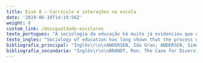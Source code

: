 ```yaml
---
title: Eixo 8 – Currículo e interações na escola
date: '2019-06-19T14:19:56Z'
weight: 8
custom_link: /desigualdade-escolares
texto_portugues: "A sociologia da educação há muito já evidenciou que o processo de escolarização pode representar um importante contexto institucional de reprodução das desigualdades, mas tem igualmente demonstrado que, em contrapartida, as características internas das instituições podem agravar ou atenuar diferenças de desempenho vinculadas à origem social dos alunos. Com efeito, para aqueles estudantes mais desfavorecidos quanto às condições socioculturais é que os chamados “efeito escola” e “efeito sala de aula” são mais decisivos. Assim, neste eixo agrupam-se trabalhos que buscam, no funcionamento interno da escola e da sala de aula, modalidades de intervenção e/ou características de atuação que possam incidir positivamente na redução das iniquidades educacionais e, de modo especial, na melhoria dos resultados acadêmicos em contextos de alta pobreza. Foram identificados dois grupos principais de trabalhos: os que focalizam o currículo escolar e os que abrangem as interações na escola, enfocando, por exemplo, o clima escolar ou o desenvolvimento de competências socioemocionais dos alunos. \r\n\nO primeiro grupo de trabalhos diz respeito, sobretudo, a intervenções pedagógicas que visam adequar o currículo às necessidades específicas do público escolar de baixa renda, de modo a prevenir os riscos do fracasso escolar.  A maior parte desses estudos se volta, predominantemente, para duas áreas curriculares: matemática e letramento (construção da linguagem, compreensão de textos, leitura interativa e oral etc.). Destacam-se, também, neste grupo, vários textos que tratam da importância da arte para o incremento do aproveitamento escolar, seja por meio do ensino das artes em si mesmo, como favorecedor de habilidades cognitivas e socioemocionais, seja por meio da integração das atividades artísticas ao ensino das diferentes disciplinas (por exemplo, emprego da música para o ensino de frações, da dança ou do teatro para o desenvolvimento da linguagem), ou, ainda, adoção de um currículo interdisciplinar de artes, letramento e matemática.\r\n\nO segundo grupo abrange uma variedade de estudos que têm em comum o fato de se debruçarem sobre diferentes dimensões dos processos de interação que ocorrem no interior da escola e da sala de aula, avaliando seus efeitos sobre os resultados educacionais. Uma dessas dimensões, abordada em alguns trabalhos, se refere ao “clima escolar”, importante noção que emergiu nas últimas décadas no campo educacional para designar a qualidade do ambiente escolar, incluindo desde seus aspectos físicos até as relações interpessoais, passando pelo regime disciplinar e acadêmico. Outra dimensão também bastante difundida nos últimos anos é explorada em um relatório que dá conta de 25 programas ditos de “aprendizagem social e emocional” (ASE), que visam à melhoria do ambiente escolar e das condições de desenvolvimento infanto-juvenil. Esses programas operam no plano do desenvolvimento, nos alunos, de competências “socioemocionais” (habilidades interpessoais, prevenção ao bullying, processos emocionais em geral). Outros trabalhos, ainda, focalizam dimensões como a gestão da sala de aula, o envolvimento e a participação estudantil na escola, os relacionamentos na sala de aula e na escola em geral."
texto_ingles: "Sociology of education has long shown that the process of schooling can represent an important institutional context of inequality reproduction. However, it has also revealed that the internal institutional characteristics can aggravate or attenuate performance differences related to students’ social origin. In fact, “school effect” and “classroom effect” are more decisive to those less financially and culturally privileged. Therefore, in this axis we grouped works that search, within the inner workings of school and classroom, types of interventions and/or characteristics of action that can positively influence the decrease of educational inequalities and, especially, improve academic achievement in high poverty contexts. We identified two main groups of works: those focused on school curriculum and those which approach the interactions in school, targeting, for instance, school climate of the development of students’ social emotional competencies. \r\n\nThe first group refers mainly to works on pedagogical interventions that aim to fit the curriculum to the specific needs of students from low-income groups in order to prevent school failure. Most of these works focus, mainly, in two curriculum areas: mathematics and literacy (constructing language, text comprehension, interactive and oral reading, etc.). There are also in this group several texts on the importance of art to increase school achievement,, through the teaching of arts itself, or as a facilitators of cognitive and socioemotional abilities, through the integration of artistic activities in the teaching of different subjects (for instance the use of music to teach fractions, dance or theater to develop language) or yet by adopting an interdisciplinary curriculum of arts, literacy, and mathematics. \r\n\nThe second group comprehends a variety of studies that analyze the different dimensions of the interaction processes that take place within the school and the classroom, evaluating their effects on educational results. One of these dimensions, approached in some works, refers to the “school climate”, an important notion that emerged in the last decades in the educational field referring to the quality of the school environment, from its physical aspects until the interpersonal relationships, passing through the academic and disciplinary standards. Another dimension that was also highly disseminated in the past years is explored in a report that lists 25 programs of “Social and Emotional Learning” (SEL), which aim to improve school climate and the conditions of development of children and youngsters. These programs try to develop in the students social and emotional competences (interpersonal abilities, bullying prevention, general emotional processes). Other works focus on other dimensions such as classroom management, student participation and involvement in school, and relationships in the classroom and the school."
bibliografia_principal: "Inglês\r\n\nANDERSEN, Ida Gran; ANDERSEN, Simon Calmar. Student-Centered Instruction and Academic Achievement: Linking Mechanisms of Educational Inequality to Schools' Instructional Strategy. British Journal of Sociology of Education, v. 38, n. 4, p. 533-550, 2017.\r\n\nhttps://www.tandfonline.com/doi/full/10.1080/01425692.2015.1093409\r\n\nAbstract/résumé/resumo: Research in the sociology of education argues that the educational system provides different learning opportunities for students with different socioeconomic backgrounds and that this circumstance makes the educational process an important institutional context for the reproduction of educational inequality. Using combined survey and register data for more than 56,000 students in 825 schools, this article conducts the first empirical test of the argument that instructional strategies which emphasize student responsibility and activity, also referred to as student-centered instruction, increase educational inequality. We analyze whether the impact of student-centered instructional strategies on academic achievement differs for students with different socioeconomic backgrounds. Results suggest that a student-centered instructional strategy has a negative impact on academic achievement in general, and for students with low parental education in particular. Our findings support the argument that the instructional strategy of schools is an important mechanism in generating educational inequality through the stratification of learning opportunities. Keywords: educational success, inequality of educational opportunity, instructional strategies, student-centered instruction.\r\n\n\r\n\nPesquisas em sociologia da educação argumentam que o sistema educacional oferece diferentes oportunidades de aprendizagem para estudantes de diferentes backgrounds socioeconômicos e que essa circunstância faz do processo educacional um importante contexto institucional para a reprodução da desigualdade educacional. Usando dados de survey e de matrícula de mais de 56 mil alunos em 825 escolas, este artigo conduz o primeiro teste empírico do argumento de que as estratégias instrucionais que enfatizam a responsabilidade e atividade do estudante, também chamadas de instrução centrada no aluno, aumentam a desigualdade educacional. Analisamos se o impacto das estratégias de instrução centrada no aluno nos resultados acadêmicos difere dependendo do background socioeconômico dos estudantes. Os resultados sugerem que a estratégia de instrução centrada no aluno tem um impacto negativo no rendimento acadêmico geral e, em especial, para alunos com pais com baixo nível educacional. Nossas descobertas apoiam o argumento de que a estratégia educacional das escolas é um mecanismo importante para gerar desigualdade educacional por meio da estratificação das oportunidades de aprendizagem. Palavras-chave: sucesso educacional, desigualdade de oportunidades educacionais, estratégias de instrução, instrução centrada no aluno.\r\n\n\r\n\nFIELD OF RESEARCH/TERRAIN DE RECHERCHE/LOCAL DA PESQUISA: INGLATERRA\r\n\n\r\n\n\r\n\nBALFANZ, Robert; MAC IVER, Douglas J.; BYRNES, Vaughan. The Implementation and Impact of Evidence-Based Mathematics Reforms in High-Poverty Middle Schools: A Multi-Site, Multi-Year Study. Journal for Research in Mathematics Education, v. 37, n. 1, p. 33-64, Jan., 2006. https://www.jstor.org/stable/30035051?seq=1#page_scan_tab_contents\r\n\n\r\n\nAbstract/résumé/resumo: This article reports on the first 4 years of an effort to develop comprehensive and sustainable mathematics education reforms in high poverty middle schools. In four related analyses, we examine the levels of implementation achieved and impact of the reforms on various measures of achievement in the first 3 schools to implement the Talent Development (TD) Middle School Model's mathematics program that combines coherent research-based instructional materials from the University of Chicago School Mathematics Project with a multi-tiered teacher support system of sustained professional development and in-class coaching. A moderate level of implementation was achieved. TD students outperformed students from control schools on multiple measures of achievement. The average effect size, A, by the end of middle school was.24.\r\n\n\r\n\nEste artigo relata os primeiros quatro anos de um esforço para desenvolver reformas abrangentes e sustentáveis da educação matemática em escolas secundárias de alta pobreza. Em quatro análises relacionadas, examinamos os níveis de implementação alcançados e o impacto das reformas em várias medidas de aproveitamento nas três primeiras escolas para implementar o programa de matemática do Modelo de middle school do Programa de Desenvolvimento de Talentos, que combina materiais de instrução coerentes baseados em pesquisa. Projeto de Matemática Escolar da Universidade de Chicago, com um sistema de apoio a professores de vários níveis, de desenvolvimento profissional sustentado e treinamento em sala de aula. Um nível moderado de implementação foi alcançado. Os alunos do TD superaram os alunos das escolas de controle em várias medidas de aproveitamento. O tamanho médio do efeito, A, no final do Ensino Médio foi de 0,24.\r\n\n\r\n\nFIELD OF RESEARCH /TERRAIN DE RECHERCHE/LOCAL DA PESQUISA: EUA\r\n\n\r\n\n\r\n\nBITTER, Catherine; O'DAY, Jennifer; GUBBINS, Paul; SOCIAS, Miguel. What Works to Improve Student Literacy Achievement? An Examination of Instructional Practices in a Balanced Literacy Approach. Journal of Education for Students Placed at Risk, v. 14, n. 1, p. 17-44, Jan., 2009.\r\n\nhttps://www.tandfonline.com/doi/abs/10.1080/10824660802715403\r\n\n\r\n\nAbstract/résumé/resumo: A core assumption of the San Diego City Schools (SDCS) reform effort was that improved instructional practices, aligned with a balanced literacy approach, would be effective in improving student outcomes. This article explores this hypothesis by presenting findings from an analysis of classroom instruction data collected in 101 classrooms in 9 high-poverty elementary schools. Data were collected using a literacy observation tool adapted from prior research. The study found a prevalent focus on reading comprehension instruction and on students' active engagement in making meaning from text. Teachers' use of higher-level questions and discussion about text were substantially higher than that found by a prior study using the same instrument in similar classrooms elsewhere. Hierarchical Linear Modeling analyses of instruction and student outcome data indicate that teacher practices related to the higher-level meaning of text, writing instruction, and strategies for accountable talk were associated with growth in students' reading comprehension.\r\n\n\r\n\nA hipótese central do esforço de reforma das San Diego City Schools (SDCS) era de que a melhoria das práticas de ensino, alinhada com uma abordagem equilibrada de letramento, seria eficaz para melhorar os resultados dos alunos. Esse artigo explora essa hipótese ao apresentar os resultados de uma análise dos dados de instrução em sala de aula coletados em 101 turmas de nove elementary schools com alto índice de pobreza. Os dados foram coletados usando uma ferramenta de observação de letramento adaptada de uma pesquisa prévia. O estudo descobriu um foco no ensino de compreensão de texto e no engajamento ativo dos estudantes em darem sentido para o texto. O uso de perguntas de alto nível pelos professores e discussões sobre o texto foram substancialmente maiores do que o encontrado em um estudo anterior usando o mesmo instrumento em salas de aula similares em outro local. As análises de modelagem hierárquicas lineares do ensino e dos dados dos resultados dos alunos indicam que as práticas dos professores relacionadas ao significado mais elevado do texto, ensino de escrita e estratégias de fala/debate (accountable talk) estavam associadas com o aumento da compreensão escrita dos alunos.\r\n\n  \r\n\nFIELD OF RESEARCH /TERRAIN DE RECHERCHE/LOCAL DA PESQUISA: SAN DIEGO, EUA.\r\n\n\r\n\n\r\n\nBODOVSKI, Katerina; NAHUM-SHANI, Inbal; WALSH, Rachael. School Climate and Students’ Early Mathematics Learning: Another Search for Contextual Effects. American Journal of Education, v. 119, n. 2, p. 209-234, Feb., 2013. https://www.jstor.org/stable/10.1086/667227?seq=1#page_scan_tab_contents\r\n\n\r\n\nAbstract/résumé/resumo: Using data from the Early Childhood Longitudinal Study –Kindergarten Cohort (ECLS-K) – a large, nationally representative sample of US elementary school students, we employed multilevel analysis to answer the following research questions: (a) Does students’ mathematics achievement growth in grades K–3 vary among schools? (b) To what extent does school academic and disciplinary climate explain variation in mathematics achievement growth among schools? (c) To what extent do students’ and schools’ demographic characteristics explain this variation? While previous studies have examined the effects of school climate on student achievement in middle school and high school, the present study is focused on the effect of school academic and disciplinary climate on students’ mathematics learning in the first 4 years of schooling—from fall of kindergarten to spring of third grade. We found that students’ mathematics achievement growth varies significantly among schools and that students’ improvement in mathematics achievement over time was higher in schools characterized by a stronger climate, above and beyond students’ and schools’ demographic characteristics.\r\n\n\r\n\nUsando dados do estudo Early Childhood Longitudinal Study – Kindergarten Cohort (ECLS-K) – uma amostra grande e nacionalmente representativa dos alunos de elementary schools nos EUA, empregamos uma análise multinível para responder às seguintes questões: a) O crescimento no rendimento de matemática na pré-escola varia entre as escolas?; b) Até que ponto o clima acadêmico e disciplinar da escola podem explicar as variações no crescimento do rendimento em matemática entre as escolas?; c) Até que ponto as características demográficas das escolas e dos alunos podem explicar essa variação? Enquanto trabalhos anteriores analisaram os efeitos do clima escolar no rendimento dos alunos no middle school e no Ensino Médio, o presente estudo foca no efeito do clima escolar e disciplinar na aprendizagem em matemática nos primeiros quatro anos de escolarização – do outono da pré-escola até o verão do 3º ano. Descobrimos que a melhoria do rendimento em matemática ao longo do tempo é maior em escolas caracterizadas por um clima escolar forte, mais do que as características demográficas dos alunos e das escolas. \r\n\n\r\n\nFIELD OF RESEARCH/TERRAIN DE RECHERCHE/LOCAL DA PESQUISA: EUA\r\n\n\r\n\n\r\n\nCUNNINGTON, Marisol; KANTROWITZ, Andrea; HARNETT, Susanne; HILL-RIES, Aline. Cultivating Common Ground: Integrating Standards-Based Visual Arts, Math and Literacy in High-Poverty Urban Classrooms. Journal for Learning through the Arts, v. 10, n. 1, 2014.\r\n\nhttps://files.eric.ed.gov/fulltext/EJ1050589.pdf\r\n\n\r\n\nAbstract/résumé/resumo: The \"Framing Student Success: Connecting Rigorous Visual Arts, Math and Literacy Learning\" experimental demonstration project was designed to develop and test an instructional program integrating high-quality, standards-based instruction in the visual arts, math, and literacy. Developed and implemented by arts-in-education organization Studio in a School (STUDIO), in partnership with the New York City Department of Education, the \"Framing Student Success\" curriculum was designed by experienced professional artist instructors collaborating with school-based visual arts, math, and literacy specialists and classroom teachers. \"The Framing Student Success\" curriculum units were designed to make explicit connections between subjects (visual arts and ELA or math), while maintaining the integrity, depth and rigor of instruction in both subject areas. While students were receiving arts-integrated instruction during each of the twelve six-week units, classroom teachers and arts specialists were receiving embedded professional development. Regular cross-site professional development was also provided for teachers, specialists, and school administrators. As a randomized control trial study, the three-year \"Framing Student Success\" study provides robust evidence of the potential impacts of an interdisciplinary, arts-integrated curriculum for students growing up in poverty. The mixed-method study assessed the effects of staff professional development and standards-based arts-integrated instruction in three urban, high poverty elementary schools. Results indicate that rigorous interdisciplinary instruction that links visual arts, literacy, and math skills, and supports cognitive skill development, can increase students' literacy and math learning while nurturing their art making skills and enhancing their ability to meaningfully reflect on their own work and that of their peers. Qualitative findings suggest that interdisciplinary educator collaborations were critical to project success, and highlight the project's successful engagement of lower-performing students and students with disabilities. Survey and focus group results suggest that training can build the capacities of teachers, arts specialists, and administrators to implement an interdisciplinary curriculum, providing educators with additional tools to teach engaging, Common Core aligned lessons addressing academic and cognitive competencies.\r\n\n\r\n\nO programa experimental Framing Student Success: Connecting Rigorous Visual Arts, Math and Literacy Learning foi desenhado para desenvolver e testar um programa de ensino que integre um ensino de alta qualidade baseado em padrões, em artes visuais, matemática e letramento. Desenvolvido e implementado pela organização de arte em educação Studio in a School (STUDIO) em parceria com a Secretaria de Educação da cidade de Nova York, o currículo Framing Student Success foi desenvolvido por experientes instrutores artistas profissionais em colaboração com os professores titulares das turmas, os professores de artes visuais, matemática e especialistas em letramento. As unidades do currículo Framing Student Success foram desenhadas para explicitar as conexões entre as disciplinas (artes visuais e linguagem ou matemática), mas mantendo a integridade, profundidade e o rigor de ensino em ambas as disciplinas. Enquanto os alunos recebiam o ensino integrado às artes, durante cada uma das 12 unidades de seis semanas de duração, os professores titulares e os especialistas em artes passavam por um desenvolvimento profissional embutido. O desenvolvimento profissional regular também foi oferecido para os demais professores, especialistas e administradores escolares. Sendo um estudo randômico controlado, o estudo de três anos Framing Student Success oferece evidências robustas dos impactos em potencial que um currículo interdisciplinar com integração de artes pode oferecer para alunos que vivem em locais pobres. O estudo, com diferentes métodos, avaliou os efeitos do desenvolvimento profissional da equipe e do ensino baseado em padrões de artes integradas, e foi realizado em três escolas de Ensino Fundamental urbanas e com alto índice de pobreza. Os resultados indicam que um ensino interdisciplinar rigoroso que ligue artes visuais, letramento, habilidades matemáticas e que apoie o desenvolvimento de habilidades cognitivas pode aumentar o letramento e a aprendizagem matemática dos alunos, enquanto nutre suas habilidades artísticas e aumenta suas habilidades de reflexão sobre seus próprios trabalhos e de seus colegas. Os resultados qualitativos sugerem que as colaborações interdisciplinares dos educadores foram críticas para o sucesso do projeto e enfatizam o engajamento bem-sucedido de alunos com baixo desempenho e com necessidades especiais. Os resultados de uma survey e de um grupo focal sugerem que o treinamento pode construir capacidades nos professores, especialistas em artes e administradores, a fim de implementar um currículo interdisciplinar, dar aos educadores as ferramentas adicionais necessárias para ensinar de forma envolvente as aulas base lidando com competências acadêmicas e cognitivas.\r\n\n \r\n\nFIELD OF RESEARCH /TERRAIN DE RECHERCHE/LOCAL DA PESQUISA: NOVA YORK (EUA)\r\n\n\r\n\n\r\n\nFARBMAN, D.; WOLF, D. P.; SHERLOCK, D. Advancing arts education through an expanded school day: Lessons from five schools. National Center on Time & Learning, 1-66, June, 2013. (ONG)\r\n\nhttp://www.wallacefoundation.org/knowledge-center/pages/advancing-arts-education-through-an-expanded-school-day.aspx\r\n\n\r\n\nAbstract/résumé/resumo: At a time when analysts describe arts education provision as typically being spotty, casual and brief, this report profiles five schools that are strengthening access to arts education as part of a strategy to expand the school day. The report finds that educators at the schools considered arts to be central to their mission, organized the school day to support arts instruction, and saw the arts as improving student engagement.\r\n\n\r\n\nEm um momento no qual os analistas descrevem o ensino de educação em artes como tipicamente irregular, casual e curto, esse relatório traça o perfil de cinco escolas que estão fortalecendo o acesso à educação em artes como parte de uma estratégia para expandir o dia escolar. Este relatório descobriu que os educadores nas escolas consideram as artes como sendo central em suas missões, organizando o dia escolar para apoiar o ensino de artes e vendo as artes como uma forma de melhorar o engajamento dos alunos.\r\n\n\r\n\nFIELD OF RESEARCH/TERRAIN DE RECHERCHE/LOCAL DA PESQUISA: ESCOLAS EM MASSACHUSETTS, CALIFÓRNIA, COLORADO E RHODE ISLAND (EUA)\r\n\n\r\n\nFREIBERG, H. Jerome; HUZINEC, Chris A.; TEMPLETON, Stacey M. Classroom Management – a Pathway to Student Achievement: A Study of Fourteen Inner‐City Elementary Schools. The Elementary School Journal, v. 110, n. 1, p. 63-80, Sept., 2009.\r\n\nhttps://www.jstor.org/stable/10.1086/598843\r\n\n\r\n\nAbstract/résumé/resumo: This article examines the achievement effects of a prosocial classroom and instructional management program – Consistency Management & Cooperative Discipline (CMCD) – implemented at 14 elementary schools in a single geographic feeder pattern of a large, urban school district. State reading and mathematics achievement data were collected over 2 years for a stratified, random sample of 350 upper elementary students and their matched cohort. Using an archival post‐hoc quasi‐experimental design, test data were collected prior to start‐up and upon program completion, enabling a continuous view of achievement from both groups. Students in CMCD schools outperformed control students. In mathematics, on average, CMCD students ranked at the 67th percentile, while control students ranked at the 50th percentile. In reading, on average, CMCD students ranked at the 64th percentile, while control students ranked at the 50th percentile. These findings are consistent with other studies of CMCD. As the classroom management program does not provide an academic curriculum, findings suggest that other alterable and additive educational variables that improve learning conditions should be examined further.\r\n\n\r\n\nEste artigo analisa os efeitos no rendimento de um programa de sala de aula pró-social e de gerenciamento de instrução – Consistency Management & Cooperative Discipline (CMCD – Gerenciamento consistente e disciplina cooperativa) – implementado em 14 elementary schools em uma única região geográfica de um distrito escolar grande e urbano. Dados do estado em rendimento em leitura e matemática foram coletados durante dois anos para uma amostra randômica e estratificada de 350 alunos do upper elementary (9-12 anos) e suas coortes correspondentes. Usando um desenho post-hoc quase experimental, dados de teste foram coletados antes do começo e após o programa, permitindo uma visão contínua do rendimento de ambos os grupos. Os estudantes de escolas CMCD tiveram melhor desempenho do que os do grupo controle. Em matemática, em média, os alunos CMCD estavam no 67º percentil, enquanto os do grupo controle estavam no 50º. Em leitura, na média, os alunos CMCD se posicionaram no 64º percentil e os do grupo controle, no 50º. Esses resultados são consistentes com outros estudos do CMCD. Como o programa de gerenciamento de sala de aula não fornece um currículo acadêmico, os resultados sugerem que outras variáveis alteráveis e adicionais que podem melhorar as condições de aprendizagem devem ser mais bem analisadas.\r\n\n\r\n\nFIELD OF RESEARCH/TERRAIN DE RECHERCHE/LOCAL DA PESQUISA: TEXAS (EUA)\r\n\n\r\n\n\r\n\nJONES, S.; BRUSH, K.; BAILEY, R.; BRION-MEISELS, G.; MCINTYRE, J.; KAHN, J.; NELSON, B.; STICKLE, L. Navigating SEL from the inside out: Looking inside & across 25 leading SEL programs – A practical resource for schools and OST providers. Cambridge, MA: Harvard Graduate School of Education, 2017. (ONG)\r\n\nhttp://www.wallacefoundation.org/knowledge-center/Documents/Navigating-Social-and-Emotional-Learning-from-the-Inside-Out.pdf\r\n\n\r\n\nAbstract/résumé/resumo: This in-depth guide to 25 evidence-based programs—aimed at elementary schools and out-of-school-time (OST) providers—offers information about curricular content and programmatic features that practitioners can use to make informed choices about their Social and Emotional Learning (SEL) efforts. The guide allows practitioners to compare curricula and methods across top SEL programs. It also explains how programs can be adapted from schools to out-of-school-time settings, such as afterschool and summer programs.\r\n\n\r\n\nEste guia aprofundado de 25 programas baseados em evidências – direcionados para escolas de Ensino Fundamental e programas extraescolares – oferece informações sobre o conteúdo curricular e características programáticas que podem ser usadas para tomar decisões informadas sobre os esforços em Social and Emotional Learning (SEL – Aprendizagem Social e Emocional). Este guia permite a comparação de currículos e métodos dos mais importantes programas de SEL. Ele também explica como os programas podem ser adaptados para contextos escolares e paraescolares, tais como programas de verão ou extraescolares.\r\n\n\r\n\nFIELD OF RESEARCH/TERRAIN DE RECHERCHE/LOCAL DA PESQUISA: EUA\r\n\n\r\n\n\r\n\nLUDWIG, M., BOYLE, A., LINDSAY, J. Review of evidence: Arts integration research through the lens of Every Students Succeeds Act. Washington, DC: American Institutes for Research, 2017. (ONG)\r\n\nhttp://www.wallacefoundation.org/knowledge-center/Documents/Arts-Integration-Research-Every-Student-Succeeds-Act-ESSA.pdf\r\n\nAbstract/résumé/resumo: The Every Student Succeeds Act of 2015 (ESSA) is a sweeping, 391-page law that transforms the federal government’s role in public education. It introduces several new funding streams that states and districts can use to improve schools, including 12 that could be used to support arts integration. But in order to access those funding streams, education agencies must cite evidence demonstrating that the efforts they propose can, in fact, improve student achievement. This literature review explores research available on arts integration activities and finds 44 that could qualify for ESSA funding (10 studies met Tier I-III evidence standards for strong, moderate or promising evidence, while 34 met the Tier IV standard for having a research-based rationale). Interventions include those that use music to teach students fractions, drama to help improve vocabulary and dance to teach kindergarteners to read. Several activities common in such efforts can qualify for ESSA funding, the report suggests. They include professional development for teachers, support for English learners, arts integration courses, procurement of instructional materials and broader school-improvement efforts. Results of such efforts vary widely, the authors write. On average, researchers find modest but statistically significant improvements in student achievement, suggesting that arts integration could move the average student from the 50th to the 54th percentile. This increase, the authors suggest, “put the average effect of arts integration interventions at the 30th percentile among the interventions in mathematics, reading and science reviewed by the What Works Clearinghouse.” While some arts integration efforts may be eligible for ESSA funding, educators must carefully select the interventions they propose. There are no ESSA funds earmarked for arts integration, the report warns, so applicants must clearly explain how their proposed arts-integration interventions relate to their broader goals for their schools. The findings of this literature review are not exhaustive. The authors point to a number of aspects of arts integration that require further study, especially its effects on achievement in specific subjects or among specific student groups. This report is one of several products Wallace has commissioned or prepared to help educators make sense of ESSA’s evidence requirements.\r\n\n\r\n\nA Every Student Succeeds Act of 2015 (ESSA) é uma enorme lei de 391 páginas que transforma o papel do governo federal na educação pública. Ela introduz várias fontes de financiamento que os estados e distritos podem usar para melhorar as escolas, incluindo 12 que podem ser usadas para apoiar a integração das artes. Contudo, para ter acesso a essas fontes de financiamento, as agências de educação devem mostrar evidências que demonstrem que os esforços aos quais se propõem podem, de fato, melhorar o rendimento estudantil. Essa revisão de literatura explora as pesquisas disponíveis sobre atividades de integração de artes e descobre 44 que poderiam se qualificar para receber fundos ESSA (estudos atingem o Patamar I-III de padrão de evidências, indicando evidências fortes, moderadas ou promissoras, enquanto 44 se qualificam para o Patamar IV por ter racionalização baseada em pesquisa). As intervenções incluem aquelas que usam música para ensinar frações aos alunos, teatro para melhorar o vocabulário e dança para ensinar os alunos do jardim de infância a ler. Muitas atividades comuns nesses tipos de esforços se qualificariam para os fundos ESSA, de acordo com este trabalho. Entre eles, inclui-se desenvolvimento profissional de professores, apoio para aprendizes do inglês, cursos de integração de artes, aquisição de materiais de ensino e melhorarias gerais na escola. Os resultados de tais esforços podem variar muito de acordo com os autores. Em média, as pesquisas encontram melhorias modestas, mas estatisticamente significantes, no desempenho dos alunos, sugerindo que a integração das artes pode deslocar o aluno do 50º para o 54º percentil. Esse aumento, sugerem os autores, “colocaria o efeito das intervenções de integração de artes no 30º percentil entre as intervenções em matemática, leitura e ciências revisadas pela What Works Clearinghouse.” Se alguns esforços de integração de artes podem ser elegíveis para financiamento ESSA, os educadores devem ser cautelosos aos escolher as intervenções propostas. Não há fundos ESSA reservados para integração em artes, adverte o relatório, sendo assim, os candidatos devem explicar claramente como as intervenções de arte-integração propostas se relacionam com os objetivos mais amplos das escolas. Os resultados dessa revisão de literatura não são definitivos. Os autores apontam uma série de aspectos de integração de artes que necessitam de mais estudos, em especial seus efeitos no desempenho em disciplinas específicas ou entre grupos específicos de alunos. Esse relatório é um dos vários produtos que a Fundação Wallace encomendou ou preparou para ajudar os educadores a compreender os requisitos de evidência demandados pela ESSA.\r\n\n\r\n\nFIELD OF RESEARCH/TERRAIN DE RECHERCHE/LOCAL DA PESQUISA: EUA\r\n\n\r\n\n\r\n\nMCCLUSKEY, G. Closing the attainment gap in Scottish schools: Three challenges in an unequal society. Education, Citizenship and Social Justice, v. 12, n. 1, p. 24-35, 2017.\r\n\nhttp://journals.sagepub.com/doi/abs/10.1177/1746197916683468\r\n\n\r\n\nAbstract/résumé/resumo: Scotland’s First Minister Nicola Sturgeon has recently said, ‘Improving school attainment is arguably the single most important objective in this programme for Government’ (Parliamentary address, 1 September 2015). Scotland’s levels of academic attainment have become an increasing focus for debate amid continuing concerns that children living in the most deprived areas in Scotland are ‘6 to 13 months behind their peers in problem-solving at age 5; 11 to 18 months behind their peers in expressive vocabulary at age 5; and around two years of schooling behind their peers at age 15’. The link between educational disadvantage and low levels of attainment is well documented in many countries, but particularly troubling in the United Kingdom, where overall levels of inequality are greater than in many other Organisation for Economic Co-operation and Development countries, including Sweden. This article draws on recent research in three fields of interest, namely student participation, home–school relationships and relationships within school, to explore the challenges for education in improving overall attainment. It considers how these fields of interest connect with each other and with issues of inequality and, finally, argues that they each have the potential to offer a new set of ‘guidewires’ for tackling this challenge. Keywords: attainment gap, behaviour, relationships, inequalities, parental involvement, pupil participation.\r\n\n\r\n\nA primeira-ministra da Escócia, Nicola Sturgeon, recentemente declarou que “melhorar o nível de escolaridade é, sem dúvida, o mais importante objetivo desse programa para o governo” (Discurso no Parlamento, 1 de setembro de 2015). Os níveis de escolaridade na Escócia têm se tornado um foco crescente de debate em meio a preocupações contínuas de que as crianças que vivem nas áreas mais carentes da Escócia estão 6 a 13 meses atrás dos seus pares em resolução de problemas quando têm 5 anos; de 11 a 18 meses de atraso frente a seus pares em vocabulário expressivo na mesma idade; e cerca de dois anos de escolaridade atrás de seus pares quando têm 15 anos. A ligação entre desvantagem educacional e baixos níveis de escolaridade é bem documentada em vários países, mas particularmente problemática no Reino Unido, onde os níveis gerais de desigualdade são maiores do que em vários outros países da OCDE, incluindo a Suécia. Esse artigo parte de uma pesquisa recente em três campos de interesse, a saber, participação estudantil, relação casa-escola e relação dentro da escola, para explorar os desafios para a educação a fim de aumentar o nível geral. O trabalho considera como esses campos de interesses se conectam uns aos outros e com questões de desigualdade e, por fim, argumenta que cada um desses pontos tem o potencial de oferecer uma nova série de “fios condutores” para atacar esse desafio. Palavras-chave: gap de nível escolar, comportamento, relacionamentos, desigualdades, envolvimento parental, participação estudantil.\r\n\n\r\n\nFIELD OF RESEARCH/TERRAIN DE RECHERCHE/LOCAL DA PESQUISA: ESCÓCIA\r\n\n\r\n\n\r\n\nMCDONALD, Aaron J.; ROSS, Steven M.; BOL, Linda; MCSPARRIN-GALLAGHER, Brenda. Charter Schools as a Vehicle for Education Reform: Implementation and Outcomes at Three Inner-City Sites. Journal of Education for Students Placed at Risk, v. 12, n. 3, p. 271-300, Oct., 2007.\r\n\nhttps://pdfs.semanticscholar.org/5f4a/97713cf464b080b69a863100d6c4da9b3b1c.pdf\r\n\n\r\n\nAbstract/résumé/resumo: This study examined the impact of 3 2nd-year charter schools (1 elementary, 1 middle, and 1 high school) on student achievement, school climate, and pedagogy. All schools served predominantly African American students in an inner-city district. Using a matched treatment-control student analytical design, charter school enrollees were individually matched to highly comparable control students of the same ethnicity, poverty level, gender, and ability. Qualitative and descriptive analyses showed reasonable to good progress in program implementation, very strong school climate, positive teacher and parent perceptions, largely traditional but academically-focused teaching, and positive student achievement on state-mandated tests (p less than 0.05 on 12 out of 18 school x cohort x subtest comparisons). Interpretations of results stress the likely implications of teacher and family choice for effective implementation of the charter schools' academic and organizational programs.\r\n\n\r\n\nEste estudo examina o impacto de três escolas charter com dois anos de fundação (uma elementary school, uma middle school e uma de Ensino Médio) no rendimento estudantil, clima escolar e pedagogia. Todas as escolas atendem majoritariamente alunos negros em um distrito urbano. Usando o desenho analítico que combinava alunos do grupo de tratamento e de controle, os estudantes das escolas charter foram individualmente combinados com alunos do grupo controle altamente comparáveis quanto a etnia, nível de pobreza, gênero e habilidade. As análises qualitativas e descritivas mostraram um progresso razoável na implementação do programa, clima escolar muito forte, percepções positivas de pais e professores, ensino amplamente tradicional focado no acadêmico e rendimento estudantil positivo nos testes aplicados pelo estado (p menor do que 0,05 em 12 das 18 escolas x coorte x comparações de subtestes). As interpretações dos resultados enfatizam as possíveis implicações das escolhas das famílias e dos professores na implementação efetiva dos programas acadêmicos e organizacionais das escolas charter.\r\n\n\r\n\nFIELD OF RESEARCH/TERRAIN DE RECHERCHE/LOCAL DA PESQUISA: TRÊS ESCOLAS EM ÁREAS URBANAS NOS EUA\r\n\n\r\n\n\r\n\nPOGROW, Stanley. Restructuring High-Poverty Elementary Schools for Success: A Description of the Hi-Perform School Design. Phi Delta Kappan, v. 88, n. 3, p. 223-229, Nov., 2006.\r\n\nhttp://www.pdkmembers.org/members_online/publications/Archive/pdf/k0611pog.pdf\r\n\n\r\n\nAbstract/résumé/resumo:  In this second of a two-part series, the author outlines the basic structure of the kind of school that will help the children of poverty gain ground and so reduce the learning gap. In an attempt to establish far more effective high-poverty schools, the author proposes one approach, which is the Hi-Perform School redesign for high-poverty elementary schools. In this article, he describes the Hi-Perform School design and discusses three interventions he incorporated into the design namely, (1) Modularized Continuous Progress; (2) Participation in dramatic and musical productions; and (3) Thinking-skill-development sequence anchored by the Higher Order Thinking Skills (HOTS).\r\n\n\r\n\nNesta segunda e última parte da série, o autor dá os contornos da estrutura básica do tipo de escola que pode ajudar as crianças pobres a ganhar terreno e, assim, reduzir o gap de aprendizagem. Em uma tentativa de estabelecer escolas muito mais efetivas em meios de alta pobreza, o autor propõe uma abordagem, o redesenho Hi-Perform School para elementary schools de alta pobreza. Neste artigo, ele descreve o desenho da escola Hi-Perform e discute três intervenções incorporadas no desenho, a saber, 1) Progresso contínuo modularizado; 2) Participação em produções de teatro e musicais; e 3) Sequência de desenvolvimento de habilidades de pensamento ancorada nas Habilidades de Pensamento de Alto Nível (Higher Order Thinking Skills – HOTS).\r\n\n\r\n\nFIELD OF RESEARCH/TERRAIN DE RECHERCHE/LOCAL DA PESQUISA:"
bibliografia_secundaria: "Inglês\r\n\nBRANDT, Ron. The Case for Diversified Schooling. Educational Leadership, v. 59, n. 7, p. 12-19, Apr., 2002.\r\n\nhttp://www.ascd.org/publications/educational-leadership/apr02/vol59/num07/The-Case-for-Diversified-Schooling.aspx\r\n\n\r\n\nParents hold strong and diverse views about the methods and goals of education. Instead of imposing a “one option for all” system, public schools should respect these differences by combining intentional diversification with meaningful parent choice. The board of education in my community of Fairfax County, Virginia, was divided over whether to adopt mathematics textbooks recommended by the district selection committee. The committee's first choice was the Everyday Mathematics program, which aligns with the state curriculum standards and emphasizes active learning, understanding, and the language of mathematics. Opponents – including some teachers, parents, and board members – preferred the Saxon textbook series, with its more traditional approach. The selection committee had endorsed two other textbook series as options that each of the district's 132 schools could choose instead of Everyday Mathematics, but did not recommend Saxon as an option. The question was, How much disparity should the school district permit? Everyday Mathematics is the product of almost 20 years of research and development by a highly qualified team of educators at the University of Chicago, with support from the National Science Foundation, and is in accord with the platform of the National Council of Teachers of Mathematics. I think it's an excellent program – but some people, including some professional mathematicians, do not.\r\n\n\r\n\nCARLSON, Deven; BORMAN, Geoffrey D.; ROBINSON, Michelle. A Multistate District-Level Cluster Randomized Trial of the Impact of Data-Driven Reform on Reading and Mathematics Achievement. Educational Evaluation and Policy Analysis, v. 33, n. 3, p. 378-398, Sept., 2011.\r\n\n  http://journals.sagepub.com/doi/abs/10.3102/0162373711412765\r\n\n\r\n\nAnalyzing mathematics and reading achievement outcomes from a district-level random assignment study fielded in over 500 schools within 59 school districts and seven states, the authors estimate the 1-year impacts of a data-driven reform initiative implemented by the Johns Hopkins Center for Data-Driven Reform in Education (CDDRE). CDDRE consultants work with districts to implement quarterly student benchmark assessments and provide district and school leaders with extensive training on interpreting and using the data to guide reform. Relative to a control condition, in which districts operated as usual without CDDRE services, the data-driven reform initiative caused statistically significant districtwide improvements in student mathematics achievement. The CDDRE intervention also had a positive effect on reading achievement, but the estimates fell short of conventional levels of statistical significance. Keywords: distance education, community college, propensity score, multilevel design.\r\n\n\r\n\nDURU-BELLAT, Marie. Social Inequalities in the French Education System: The Joint Effect of Individual and Contextual Factors. Journal of Education Policy, v. 15, n. 1, p. 33-40, Jan.-Feb., 2000.\r\n\nhttps://www.tandfonline.com/doi/abs/10.1080/026809300285999\r\n\n\r\n\nThis paper presents a synthetic picture of social inequalities in pupils' scholastic careers in France. Individual factors such as socio-economic background remain important for both academic results from the beginning of schooling on and option and streaming choices at the secondary level. Moreover, families have unequal resources to manage their children's schooling careers in a system which is becoming more complex and decentralized. This means that contextual factors are also very important. Decentralization has in fact increased the importance of choice of schooling context: the class or the school attended does make a difference and this has the effect of widening social gaps in academic results and socialization. The present trend towards more autonomous schools fosters inequalities resulting from contextual factors but inequalities are also produced by the downgrading of degrees resulting from the fact that employers are requiring ever-higher degrees in a period of job shortage.\r\n\n\r\n\n\r\n\nHOY, Wayne K.; TARTER, C. John; HOY, Anita Woolfolk. Academic Optimism of Schools: A Force for Student Achievement. American Educational Research Journal, v. 43, n. 3, p. 425-446, Autumn, 2006.\r\n\nhttps://www.jstor.org/stable/4121765?seq=1#page_scan_tab_contents\r\n\n\r\n\nResearchers have been challenged to go beyond socioeconomic status in the search for school-level characteristics that make a difference in student achievement. The purpose of the present study was to identify a new construct, academic optimism, and then use it to explain student achievement while controlling for socioeconomic status, previous achievement, and urbanicity. The study focused on a diverse sample of 96 high schools. A random sample of teachers from each school provided data on the school's academic optimism, and student achievement scores and demographic characteristics were obtained from the state department of education. A confirmatory factor analysis and hypothesis tests were conducted simultaneously via structural equation modeling. As predicted, academic optimism made a significant contribution to student achievement after controlling for demographic variables and previous achievement. The findings support the critical nature of academic optimism.\r\n\n\r\n\n\r\n\nLAVRIJSEN, Jeroen; NICAISE, Ides. Educational Tracking, Inequality and Performance: New Evidence from a Differences-in-Differences Technique. Research in Comparative and International Education, v. 11, n. 3, p. 334-349, Sept., 2016.\r\n\nhttp://journals.sagepub.com/doi/abs/10.1177/1745499916664818\r\n\n\r\n\nOne of the important differences between educational systems from different countries is the age at which students are placed into separate tracks. We examined the effects of the age at which tracking occurred on student achievement in a comparative perspective, making use of recent waves of three internationally standardized student assessments (PISA, TIMSS, and PIRLS). In order to control for unobserved national heterogeneity, we adopted a differences-in-differences approach, in which we controlled secondary school results for differences already present in primary school (i.e. before the introduction of tracking). The results indicate that early tracking has a negative effect on mean performance of students, particularly in the domain of literacy. Moreover, by separating out groups with different abilities, it is shown that early tracking has a very strong negative effect on low achieving students, suggesting that disadvantageous peer- and environmental effects in the lower tracks may have detrimental consequences on students’ academic achievements. By contrast, a null effect on the group of top achieving students was found, suggesting that comprehensive systems can equally challenge high performers to learn at a high pace.\r\n\n\r\n\nMOLLER, Stephanie; STEARNS, Elizabeth; MICKELSON, Roslyn Arlin; BOTTIA, Martha Cecilia; BANERJEE, Neena. Is Academic Engagement the Panacea for Achievement in Mathematics across Racial/Ethnic Groups? Assessing the Role of Teacher Culture. Social Forces, v. 92, n. 4, p. 1.513-1.544, June, 2014.\r\n\nhttps://muse.jhu.edu/article/546225/summary\r\n\n\r\n\nStudent engagement with school symbolizes efforts toward learning and is one of the strongest predictors of academic success. However, returns to engagement vary across racial and ethnic groups. Scholars have established that human agency is constrained by organizational environments, but they have not adequately assessed whether the advantages associated with engagement and the disadvantages associated with disengagement accrue evenly to groups of students depending on the educational environment. Using ECLS-K data, we examine how one aspect of schools’ organizational culture – Collective Pedagogical Teacher Culture – moderates the relationship between engagement and mathematics achievement for students of different racial/ethnic groups in elementary school. Our study suggests that exhibiting the attributes that are valued in American society, i.e., academic engagement or, more abstractly, a strong ethic toward working academically, is not sufficient for the mathematics achievement of many students—especially minority youth. Students must study in environments that nourish and capitalize upon those attributes so that diverse students can enhance their academic trajectories. Teachers are critical for student learning, and when teachers perceive the presence of Collective Pedagogical Teacher Cultures, returns to student engagement are higher.\r\n\n\r\n\nPARSONS, Eric. Does Attending a Low-Achieving School Affect High-Performing Student Outcomes? Teachers College Record, v. 118, n. 8, 2016. \r\n\nhttps://pdfs.semanticscholar.org/ec27/a5d599d4b2e6556c45869d8fb4359e836f7f.pdf\r\n\n\r\n\nBackground: Ability tracking in K-12 education has been the subject of much research over the past decades, with proponents arguing that it allows for better instructional targeting and opponents countering that it has the potential to increase inequality. Despite the large volume of research on the topic, however, there is little consensus on the actual impact of ability tracking on student outcomes. Objective/Focus of Study: This article expands on the tracking literature by exploring the impacts on high-achieving students of a type of tracking that has previously been ignored in research--de facto tracking that occurs at the school-level as the result of residential segregation and other factors. High-achieving students represent an important population that may be particularly affected by this type of tracking. To explore whether attending a low-achieving school impacts high-achieving students, two primary outcomes are examined--middle school standardized exam performance and the grade in which high-achieving students take Algebra I. Research Design: I employ a secondary analysis of data taken from the Missouri Department of Elementary and Secondary Education's statewide longitudinal data system, following a cohort of 6,151 initially high-performing Missouri students from the time of their first statewide standardized exam (grade 3) through their entry into high school (grade 9). The research design incorporates regression analysis using a rich set of student and school control variables and value-added modeling methods. Findings: Two key findings emerge from the analysis. First, attending a low-achieving school does not affect the standardized exam performance of initially high-performing students once school quality (as measured by value-added) is accounted for. Second, high-performing students who attend low-achieving schools are more likely to take Algebra I later relative to their counterparts who attend higher-achieving schools. Conclusions/Recommendations: Since de facto school-level tracking appears to have little effect on test scores through grade 8, policy at the elementary level should focus on improving overall school quality, rather than issues of student placement in schools. However, as high performers move into the middle and upper grades, transfer and distance learning policies that encourage high-performing students in low-achieving schools to take more academically-advanced coursework should be considered. Interventions of this nature have the potential to produce substantial benefits in terms of college readiness.\r\n\n\r\n\n\r\n\nREIS, Sally M.; MCCOACH, D. Betsy; LITTLE, Catherine A.; MULLER, Lisa M.; KANISKAN, R. Burcu.  The Effects of Differentiated Instruction and Enrichment Pedagogy on Reading Achievement in Five Elementary Schools. American Educational Research Journal, v. 48, n. 2, p. 462-501, Apr., 2011.\r\n\n https://www.jstor.org/stable/27975296?seq=1#page_scan_tab_contents\r\n\n\r\n\nThis experimental study examined the effect of a differentiated, enriched reading program on students' oral reading fluency and comprehension using the schoolwide enrichment model – reading (SEM-R). Treatment and control conditions were randomly assigned to 63 teachers and 1,192 second through fifth grade students across five elementary schools. Using multilevel modeling, significant differences favoring the SEM-R were found in reading fluency in two schools (Cohen's d effect sizes of .33 and .10) and in reading comprehension in the high-poverty urban school (Cohen's d = .27), with no achievement differences in the remaining schools. These results demonstrate that an enrichment reading approach, with differentiated instruction and less whole group instruction, was as effective as or more effective than a traditional whole group basal approach.\r\n\n\r\n\nSKINDRUD, Karl; GERSTEN, Russell. An Evaluation of Two Contrasting Approaches for Improving Reading Achievement in a Large Urban District. The Elementary School Journal, v. 106, n. 5, p. 389-408, May, 2006.\r\n\nhttps://www.jstor.org/stable/10.1086/505437?seq=1#page_scan_tab_contents\r\n\n\r\n\nThis independent evaluation of 2 commonly used approaches for accelerating reading achievement and reducing inappropriate special education referrals, Success for All (SFA) and Open Court, was conducted in 12 Title I schools in a large urban district in northern California. To compare the effects of these approaches, we collected data on 936 grade 2 and 3 students over 2 years and 5,694 K through 6 students over 3 years to determine academic and special education enrollment outcomes, respectively. Results supported the prediction that students who used Open Court would outperform those who used SFA on mean SAT9 scores in reading and language but not the prediction that SFA would help students in the bottom quartile of SAT9 score higher or reduce demand for special education services more than Open Court. Neither Open Court nor SFA was associated with reductions in special education enrollment rates, except in Title I schools with the least poverty. A follow-up survey of 17 teachers and an analysis of lesson pacing plans suggested why the teachers saw Open Court as superior on academic outcomes and SFA on social outcomes.\r\n\n\r\n\n\r\n\nSLAVIN, Robert E.; MADDEN, Nancy A. Success for All at 27: New Developments in Whole-School Reform. Journal of Education for Students Placed at Risk, v. 18, n. 3-4, p. 169-176, 2013.\r\n\nhttps://www.tandfonline.com/doi/abs/10.1080/10824669.2013.862095\r\n\n\r\n\nThis article presents recent developments in Success for All, a whole-school reform approach for high-poverty schools. These include incorporation of Common Core standards, technology-enhanced methods for teaching and tutoring, and extensive use of video for students and teachers. The strong evidence base and success at scale give the program additional importance in policy.\r\n\n\r\n\n\r\n\nFrancês\r\n\nCHOUINARD, Roch et al. \"Les devoirs, corvée inutile ou élément essentiel de la réussite scolaire ?.\" Revue des sciences de l’éducation, v. 32, n. 2, p. 307-324, 2006.   https://www.erudit.org/fr/revues/rse/2006-v32-n2-rse1456/014410ar.pdf\r\n\n\r\n\nLes auteurs s’intéressent aux écrits scientifiques portant sur les devoirs. La recension effectuée montre que les devoirs constituent une pratique pédago-gique diversifiée et controversée, dont la popularité est cyclique. Par ailleurs, alors que la majorité des études se sont intéressées à l’impact des devoirs sur le rende-ment scolaire, d’autres ont plutôt examiné la question dans la perspective de la motivation des élèves, du développement des habiletés cognitives ou des relations parents-enfant. Dans l’ensemble, même si les devoirs paraissent être une pratique pédagogique bénéfique, les résultats de recherche sont plutôt inconsistants et montrent bien la complexité de la question. Des pistes d’intervention sont suggérées aux éducateurs.\r\n\n\r\n\n\r\n\nPortuguês\r\n\nMORGADO, José Carlos. Democratizar a escola através do currículo: em busca de uma nova utopia.... Ensaio: Aval. Pol. Públ. Educ. \\[online], v. 21, n. 80, p. 433-448, 2013.\r\n\nhttp://www.scielo.br/scielo.php?pid=S0104-40362013000300003&script=sci_abstract\r\n\n\r\n\nPartindo da ideia de que é muito difícil construir uma escola inclusiva no seio de uma sociedade de progresso e abundância, mas onde pululam desigualdades, se acentua a precarização da juventude e proliferam casos de exclusão, importa questionar até que ponto a escola, conjugando o melhor do passado com as mudanças do presente e os avanços do futuro, poderá contribuir para inverter essa situação. Tal ensejo obriga-nos a repensar a missão social da escola e a pugnar para que o currículo, que aí se desenvolve, se assuma como um espaço coletivo de compromissos, um estímulo à participação, uma oportunidade de reflexão e uma forma de desenvolver uma verdadeira educação moral, na qual os valores se assumam como eixos estruturantes de uma sociedade mais justa, mais solidária e mais democrática. Os professores assumem, nesse processo, responsabilidades acrescidas, já que das suas capacidades intelectuais e das virtudes do seu caráter depende, em muito, a excelência do ato pedagógico. É, pois, em torno desses pressupostos que pretendo, ao longo deste texto, interpelar a escola e o currículo em busca de uma nova utopia. Palavras-chave: currículo, troca de práticas, democratização da escola."
---
```


